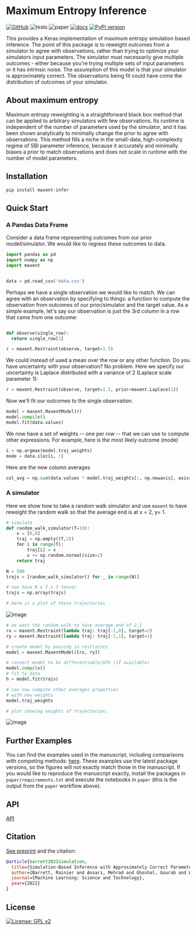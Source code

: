 # Maximum Entropy Inference

[![GitHub](https://img.shields.io/badge/github-%23121011.svg?style=for-the-badge&logo=github&logoColor=white)](https://github.com/ur-whitelab/maxent)
![tests](https://github.com/ur-whitelab/maxent/actions/workflows/test.yml/badge.svg)
![paper](https://github.com/ur-whitelab/maxent/actions/workflows/paper.yml/badge.svg)
[![docs](https://github.com/ur-whitelab/maxent/actions/workflows/docs.yml/badge.svg)](https://ur-whitelab.github.io/maxent/)
[![PyPI version](https://badge.fury.io/py/maxent-infer.svg)](https://badge.fury.io/py/maxent-infer)

This provides a Keras implementation of maximum entropy simulation based inference. The point of this package is to reweight outcomes from a simulator to agree with observations, rather than trying to optimize your simulators input parameters. The simulator must necessarily give multiple outcomes - either because you're trying multiple sets of input parameters or it has intrinsic noise. The assumption of this model is that your simulator is approximately correct. The observations being fit could have come the distribution of outcomes of your simulator.

## About maximum entropy

Maximum entropy reweighting is a straightforward black box method that can be applied to arbitrary simulators with few observations. Its runtime is independent of the number of parameters used by the simulator, and it has been shown analytically to minimally change the prior to agree with observations. This method fills a niche in the small-data, high-complexity regime of SBI parameter inference, because it accurately and minimally biases a prior to match observations and does not scale in runtime with the number of model parameters.

## Installation

```sh
pip install maxent-infer
```

## Quick Start


### A Pandas Data Frame

Consider a data frame representing outcomes from our prior model/simulator. We would like to
regress these outcomes to data.

```python
import pandas as pd
import numpy as np
import maxent


data = pd.read_csv('data.csv')
```

Perhaps we have a single observation we would like to match. We can agree with an observation by specifying to things: a function to compute the observation from outcomes of our prior/simulator and the target value. As a simple example, let's say our observation is just the 3rd column in a row that came from one outcome:

```python

def observe(single_row):
  return single_row[3]

r = maxent.Restraint(observe, target=1.5)
```

We could instead of used a mean over the row or any other function. Do you have uncertainty with your observation? No problem. Here we specify our uncertainty is Laplace distributed with a variance of 2 (Laplace scale parameter 1):

```python
r = maxent.Restraint(observe, target=1.5, prior=maxent.Laplace(1))
```

Now we'll fit our outcomes to the single observation.
```python
model = maxent.MaxentModel(r)
model.compile()
model.fit(data.values)
```

We now have a set of weights -- one per row -- that we can use to compute other expressions.
For example, here is the most likely outcome (mode)

```python
i = np.argmax(model.traj_weights)
mode = data.iloc[i, :]
```

Here are the new column averages
```python
col_avg = np.sum(data.values * model.traj_weights[:, np.newaxis], axis=0)
```

### A simulator

Here we show how to take a random walk simulator and use `maxent` to have reweight the random walk so that the average end is at x = 2, y= 1.

```python
# simulate
def random_walk_simulator(T=10):
    x = [0,0]
    traj = np.empty((T,2))
    for i in range(T):
        traj[i] = x
        x += np.random.normal(size=2)
    return traj

N = 500
trajs = [random_walk_simulator() for _ in range(N)]

# now have N x T x 2 tensor
trajs = np.array(trajs)

# here is a plot of these trajectories
```

![image](https://user-images.githubusercontent.com/908389/130389256-2710cb73-617f-4e71-b3ba-e32bd0f85d6a.png)


```python
# we want the random walk to have average end of 2,1
rx = maxent.Restraint(lambda traj: traj[-1,0], target=2)
ry = maxent.Restraint(lambda traj: traj[-1,1], target=1)

# create model by passing in restraints
model = maxent.MaxentModel([rx, ry])

# convert model to be differentiable/GPU (if available)
model.compile()
# fit to data
h = model.fit(trajs)

# can now compute other averages properties
# with new weights
model.traj_weights

# plot showing weights of trajectories:
```

![image](https://user-images.githubusercontent.com/908389/130389259-3a081e19-110a-4c80-9f91-3b3902444e21.png)

## Further Examples

You can find the examples used in the manuscript, including comparisons with competing methods: [here](https://ur-whitelab.github.io/maxent/toc.html). These examples use the latest package versions, so the figures will not exactly match those in the manuscript. If you would like to reproduce the manuscript exactly, install the packages in `paper/requirements.txt` and execute the notebooks in `paper` (this is the output from the `paper` workflow above).

## API

[API](https://ur-whitelab.github.io/maxent/api.html)

## Citation

[See preprint](https://arxiv.org/abs/2104.09668) and the citation:

```bibtex
@article{barrett2022simulation,
  title={Simulation-Based Inference with Approximately Correct Parameters via Maximum Entropy},
  author={Barrett, Rainier and Ansari, Mehrad and Ghoshal, Gourab and White, Andrew D},
  journal={Machine Learning: Science and Technology},
  year={2022}
}
```

## License

[![License: GPL v2](https://img.shields.io/badge/License-GPL%20v2-blue.svg)](https://www.gnu.org/licenses/old-licenses/gpl-2.0.en.html)
